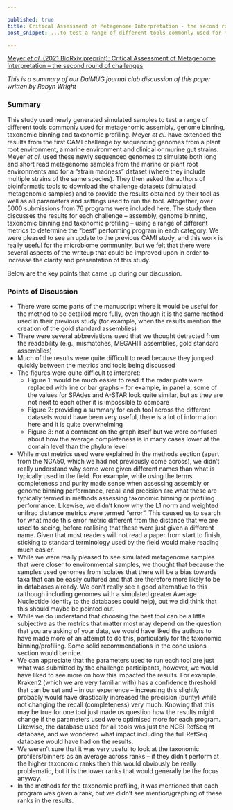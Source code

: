 ```yaml
--- 

published: true 
title: Critical Assessment of Metagenome Interpretation - the second round of challenges
post_snippet: ...to test a range of different tools commonly used for metagenomic assembly, genome binning, taxonomic binning and taxonomic profiling...this work is really useful for the microbiome community, but we felt that there were several aspects of the writeup that could be improved upon...

--- 
```


[Meyer *et al.* (2021 BioRxiv preprint): Critical Assessment of Metagenome Interpretation – the second round of challenges](https://www.biorxiv.org/content/10.1101/2021.07.12.451567v1) 

_This is a summary of our DalMUG journal club discussion of this paper written by Robyn Wright_ 

### Summary

This study used newly generated simulated samples to test a range of different tools commonly used for metagenomic assembly, genome binning, taxonomic binning and taxonomic profiling. Meyer *et al.* have extended the results from the first CAMI challenge by sequencing genomes from a plant root environment, a marine environment and clinical or murine gut strains. Meyer *et al.* used these newly sequenced genomes to simulate both long and short read metagenome samples from the marine or plant root environments and for a “strain madness” dataset (where they include multiple strains of the same species). They then asked the authors of bioinformatic tools to download the challenge datasets (simulated metagenomic samples) and to provide the results obtained by their tool as well as all parameters and settings used to run the tool. Altogether, over 5000 submissions from 76 programs were included here. The study then discusses the results for each challenge – assembly, genome binning, taxonomic binning and taxonomic profiling – using a range of different metrics to determine the “best” performing program in each category. We were pleased to see an update to the previous CAMI study, and this work is really useful for the microbiome community, but we felt that there were several aspects of the writeup that could be improved upon in order to increase the clarity and presentation of this study.

Below are the key points that came up during our discussion. 

### Points of Discussion

* There were some parts of the manuscript where it would be useful for the method to be detailed more fully, even though it is the same method used in their previous study (for example, when the results mention the creation of the gold standard assemblies)
* There were several abbreviations used that we thought detracted from the readability (e.g., mismatches, MEGAHIT assemblies, gold standard assemblies)
* Much of the results were quite difficult to read because they jumped quickly between the metrics and tools being discussed
* The figures were quite difficult to interpret:
    - Figure 1: would be much easier to read if the radar plots were replaced with line or bar graphs – for example, in panel a, some of the values for SPAdes and A-STAR look quite similar, but as they are not next to each other it is impossible to compare
    - Figure 2: providing a summary for each tool across the different datasets would have been very useful, there is a lot of information here and it is quite overwhelming
    - Figure 3: not a comment on the graph itself but we were confused about how the average completeness is in many cases lower at the domain level than the phylum level
* While most metrics used were explained in the methods section (apart from the NGA50, which we had not previously come across), we didn’t really understand why some were given different names than what is typically used in the field. For example, while using the terms completeness and purity made sense when assessing assembly or genome binning performance, recall and precision are what these are typically termed in methods assessing taxonomic binning or profiling performance. Likewise, we didn’t know why the L1 norm and weighted unifrac distance metrics were termed “error”. This caused us to search for what made this error metric different from the distance that we are used to seeing, before realising that these were just given a different name. Given that most readers will not read a paper from start to finish, sticking to standard terminology used by the field would make reading much easier.
* While we were really pleased to see simulated metagenome samples that were closer to environmental samples, we thought that because the samples used genomes from isolates that there will be a bias towards taxa that can be easily cultured and that are therefore more likely to be in databases already. We don’t really see a good alternative to this (although including genomes with a simulated greater Average Nucleotide Identity to the databases could help), but we did think that this should maybe be pointed out.
* While we do understand that choosing the best tool can be a little subjective as the metrics that matter most may depend on the question that you are asking of your data, we would have liked the authors to have made more of an attempt to do this, particularly for the taxonomic binning/profiling. Some solid recommendations in the conclusions section would be nice.
* We can appreciate that the parameters used to run each tool are just what was submitted by the challenge participants, however, we would have liked to see more on how this impacted the results. For example, Kraken2 (which we are very familiar with) has a confidence threshold that can be set and – in our experience – increasing this slightly probably would have drastically increased the precision (purity) while not changing the recall (completeness) very much. Knowing that this may be true for one tool just made us question how the results might change if the parameters used were optimised more for each program. Likewise, the database used for all tools was just the NCBI RefSeq nt database, and we wondered what impact including the full RefSeq database would have had on the results.
* We weren’t sure that it was very useful to look at the taxonomic profilers/binners as an average across ranks – if they didn’t perform at the higher taxonomic ranks then this would obviously be really problematic, but it is the lower ranks that would generally be the focus anyway.
* In the methods for the taxonomic profiling, it was mentioned that each program was given a rank, but we didn’t see mention/graphing of these ranks in the results.
